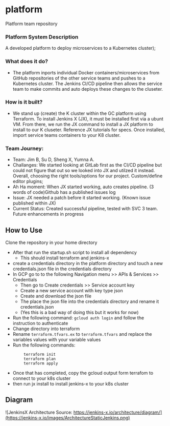 # platform
Platform team repository
### Platform System Description

A developed platform to deploy microservices to a Kubernetes cluster);

### What does it do?
- The platform inports individual Docker containers/microservices from GitHub repositories of the other service teams and pushes to a Kubernetes cluster.  The 	Jenkins CI/CD pipeline then allows the service team to make commits and auto deploys 	these changes to the cluseter.

### How is it built?

- We stand up (create) the K cluster within the GC platform using Terraform.  To install Jenkins X (JX), it must be installed first via a ubunt VM.  From there, we run the JX  	command to install a JX platform to install to our K cluseter.  Reference JX tutorials for 	specs.  Once installed, import service teams containers to your K8 cluster.


### Team Journey:

- Team: Jim B, Su D, Sheng X, Yumna A.
- Challanges:  We started looking at GitLab first as the CI/CD pipeline but could not figure that out so we looked into JX and utilzed it instead.  Overall, choosing the right 	tools/options for our project.  Custom/define editor plugins;
- Ah Ha moment:  When JX started working, auto creates pipeline. (3 words of code)Github has a published issues log
- Issue:  JX needed a patch before it started working. (Known issue published within JX)
- Current Status: Created successful pipeline, tested with SVC 3 team.  Future enhancements in progress

## How to Use
Clone the repository in your home directory<br />
* After that run the startup.sh script to install all dependency<br />
    * This should install terraform and jenkins-x<br />
* create a credentials directory in the platform directory and touch a new credentials.json file in the credentials directory<br />
* In GCP go to to the following Navigation menu >> APIs & Services >> Credentials<br />
    * Then go to Create credentials >> Service account key<br />
    * Create a new service account with key type json<br />
    * Create and download the json file<br />
    * The place the json file into the credentials directory and rename it credentials.json<br />
    * (Yes this is a bad way of doing this but it works for now)<br />
* Run the following command: ```gcloud auth login``` and follow the instruction to authenticate
* Change directory into terraform
* Rename ```terraform.tfvars.ex``` to ```terraform.tfvars``` and replace the variables values with your variable values
* Run the following commands:
```
        terraform init
        terraform plan
        terraform apply
```
* Once that has completed, copy the gcloud output form terrafom to connect to your k8s cluster
* then run jx install to install jenkins-x to your k8s cluster

## Diagram
![JenkinsX Architecture Source: https://jenkins-x.io/architecture/diagram/](https://jenkins-x.io/images/ArchitectureStaticJenkins.png)
